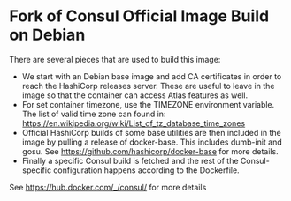 # Fork of Consul Official Image Build on Debian

There are several pieces that are used to build this image:

* We start with an Debian base image and add CA certificates in order to reach
  the HashiCorp releases server. These are useful to leave in the image so that
  the container can access Atlas features as well.
* For set container timezone, use the TIMEZONE environment variable. The list of 
  valid time zone can found in: https://en.wikipedia.org/wiki/List_of_tz_database_time_zones 
* Official HashiCorp builds of some base utilities are then included in the
  image by pulling a release of docker-base. This includes dumb-init and gosu.
  See https://github.com/hashicorp/docker-base for more details.
* Finally a specific Consul build is fetched and the rest of the Consul-specific
  configuration happens according to the Dockerfile.

See https://hub.docker.com/_/consul/ for more details
